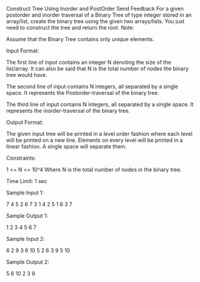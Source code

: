  Construct Tree Using Inorder and PostOrder
Send Feedback
For a given postorder and inorder traversal of a Binary Tree of type integer stored in an array/list, create the binary tree using the given two arrays/lists. You just need to construct the tree and return the root.
Note:

Assume that the Binary Tree contains only unique elements. 

Input Format:

The first line of input contains an integer N denoting the size of the list/array. It can also be said that N is the total number of nodes the binary tree would have.

The second line of input contains N integers, all separated by a single space. It represents the Postorder-traversal of the binary tree.

The third line of input contains N integers, all separated by a single space. It represents the inorder-traversal of the binary tree.

Output Format:

The given input tree will be printed in a level order fashion where each level will be printed on a new line. 
Elements on every level will be printed in a linear fashion. A single space will separate them.

Constraints:

1 <= N <= 10^4
Where N is the total number of nodes in the binary tree.

Time Limit: 1 sec

Sample Input 1:

7
4 5 2 6 7 3 1 
4 2 5 1 6 3 7 

Sample Output 1:

1 
2 3 
4 5 6 7 

Sample Input 2:

6
2 9 3 6 10 5 
2 6 3 9 5 10 

Sample Output 2:

5 
6 10 
2 3 
9 

